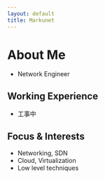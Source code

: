 ```yaml
---
layout: default
title: Markunet
---
```


# About Me

* Network Engineer

## Working Experience

* 工事中

## Focus & Interests

* Networking, SDN
* Cloud, Virtualization
* Low level techniques

